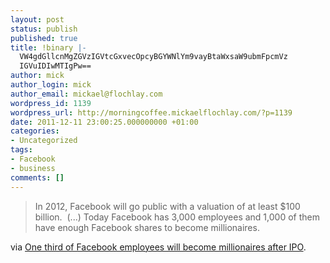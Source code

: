 ```yaml
---
layout: post
status: publish
published: true
title: !binary |-
  VW4gdGllcnMgZGVzIGVtcGxvecOpcyBGYWNlYm9vayBtaWxsaW9ubmFpcmVz
  IGVuIDIwMTIgPw==
author: mick
author_login: mick
author_email: mickael@flochlay.com
wordpress_id: 1139
wordpress_url: http://morningcoffee.mickaelflochlay.com/?p=1139
date: 2011-12-11 23:00:25.000000000 +01:00
categories:
- Uncategorized
tags:
- Facebook
- business
comments: []
---
```

<blockquote>In 2012, Facebook will go public with a valuation of at least $100 billion.  (...) Today Facebook has 3,000 employees and 1,000 of them have enough Facebook shares to become millionaires.</blockquote>
via <a href="http://www.mastercom.me/2011/12/one-third-of-facebook-employees-will-become-millionaires-after-ipo/">One third of Facebook employees will become millionaires after IPO</a>.
